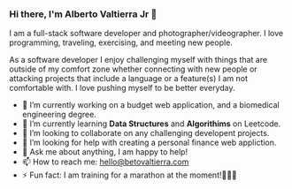 ### Hi there, I'm Alberto Valtierra Jr 👋

I am a full-stack software developer and photographer/videographer. I love programming, traveling, exercising, and meeting new people. 

As a software developer I enjoy challenging myself with things that are outside of my comfort zone whether connecting with new people or attacking projects that include a language or a feature(s) I am not comfortable with. I love pushing myself to be better everyday.

- 🔭 I’m currently working on a budget web application, and a biomedical engineering degree.
- 🌱 I’m currently learning <strong>Data Structures</strong> and <strong>Algorithims</strong> on Leetcode. 
- 👯 I’m looking to collaborate on any challenging developent projects.
- 🤔 I’m looking for help with creating a personal finance web appliction. 
- 💬 Ask me about anything, I am happy to help!
- 📫 How to reach me: hello@betovaltierra.com
- ⚡ Fun fact: I am training for a marathon at the moment!🏃🏽‍♂️

